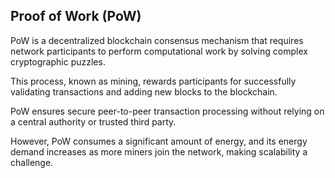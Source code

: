 ## Proof of Work (PoW)

PoW is a decentralized blockchain consensus mechanism that requires network participants to perform computational work by solving complex cryptographic puzzles.

This process, known as mining, rewards participants for successfully validating transactions and adding new blocks to the blockchain.

PoW ensures secure peer-to-peer transaction processing without relying on a central authority or trusted third party.

However, PoW consumes a significant amount of energy, and its energy demand increases as more miners join the network, making scalability a challenge.